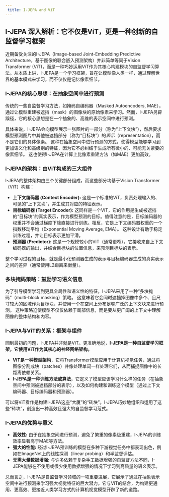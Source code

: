 ```yaml
---
 title: I-JEPA and ViT 
---
```

## I-JEPA 深入解析：它不仅是ViT，更是一种创新的自监督学习框架

近期备受关注的I-JEPA（Image-based Joint-Embedding Predictive Architecture，基于图像的联合嵌入预测架构）并非简单等同于Vision Transformer (ViT)，而是一种巧妙运用ViT作为其核心构建模块的自监督学习算法。从本质上讲，I-JEPA是一个学习框架，旨在让模型像人类一样，通过理解世界的基本模式来学习，而不仅仅是记忆像素细节。

### I-JEPA的核心思想：在抽象空间中进行预测

传统的一些自监督学习方法，如掩码自编码器（Masked Autoencoders, MAE），通过让模型重建被遮挡（mask）的图像块的原始像素来学习。然而，I-JEPA另辟蹊径，它的核心思想是在一个抽象的、高维的表示空间中进行预测。

具体来说，I-JEPA会向模型展示一张图片的一部分（称为“上下文块”），然后要求模型预测图片中其他被遮挡部分（称为“目标块”）的*表示*（representation），而不是它们的具体像素。 这种在抽象空间中进行预测的方式，使得模型能够学习到更加语义化和高级别的特征，因为它不必纠结于生成所有微小的、可能无关紧要的像素细节。 这也使得I-JEPA在计算上比像素重建方法（如MAE）更加高效。

### I-JEPA的架构：由ViT构成的三大组件

I-JEPA的整体架构由三个关键部分组成，而这些部分均基于Vision Transformer（ViT）构建：

*   **上下文编码器 (Context Encoder):** 这是一个标准的ViT，负责处理输入的、可见的“上下文块”，并生成其对应的特征表示。
*   **目标编码器 (Target Encoder):** 这同样是一个ViT，它的作用是生成被遮挡的“目标块”的真实表示，作为模型预测的目标。值得注意的是，目标编码器的权重并不会通过梯度下降直接进行训练。相反，它是上下文编码器权重的一个指数移动平均（Exponential Moving Average, EMA）。 这种设计有助于稳定训练过程，并让目标表示更加平滑。
*   **预测器 (Predictor):** 这是一个规模较小的ViT（通常更窄），它接收来自上下文编码器的输出，并结合目标块的位置信息，来预测目标块的表示。

整个学习过程的目标，就是最小化预测器生成的表示与目标编码器生成的真实表示之间的差异（通常使用L2距离来衡量）。

### 多块掩码策略：鼓励学习语义信息

为了引导模型学习到更具全局性和语义性的特征，I-JEPA采用了一种“多块掩码”（multi-block masking）策略。 这意味着它会同时遮挡掉图像中多个、且尺寸较大的区域作为目标块，并使用一个在空间上分布足够广泛的上下文块来进行预测。 这种策略迫使模型不仅仅依赖于局部信息，而是要从更广阔的上下文中理解图像的整体结构和内容。

### I-JEPA与ViT的关系：框架与组件

回到最初的问题，I-JEPA并非就是ViT。更准确地说，**I-JEPA是一种自监督学习框架，它使用ViT作为其核心的神经网络架构。**

*   **ViT是一种模型架构**，它将Transformer模型应用于计算机视觉任务，通过将图像分割成块（patches）并像处理单词一样处理它们，从而捕捉图像中的长距离依赖关系。
*   **I-JEPA是一种训练方法或算法**，它定义了模型应该学习什么样的任务（在抽象空间中预测被遮挡部分的表示），以及如何构建和训练这个模型（通过上下文编码器、目标编码器和预测器）。

可以将ViT看作是构建I-JEPA这座“大厦”的“砖块”。I-JEPA巧妙地组织和运用了这些“砖块”，创造出一种高效且强大的自监督学习范式。

### I-JEPA的优势与意义

*   **高效性:** 由于在抽象空间进行预测，避免了繁重的像素级重建，I-JEPA的训练效率显著高于MAE等方法。
*   **强大的性能:** 经过I-JEPA预训练的模型在多种下游视觉任务中都表现出色，例如在ImageNet上的线性探测（linear probing）和半监督评估。
*   **无需大量数据增强:** 与许多依赖于复杂手工数据增强的自监督方法不同，I-JEPA能够在不使用或很少使用数据增强的情况下学习到高质量的语义表示。

总而言之，I-JEPA是自监督学习领域的一项重要进展，它展示了通过在抽象表示空间中进行预测来学习强大视觉特征的巨大潜力。它与ViT的结合，为构建更通用、更高效、更接近人类学习方式的计算机视觉模型开辟了新的道路。